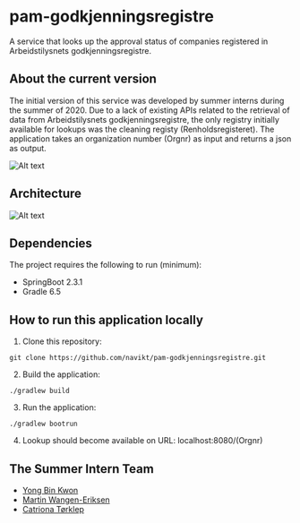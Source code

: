 # pam-godkjenningsregistre
A service that looks up the approval status of companies registered in Arbeidstilysnets godkjenningsregistre.

## About the current version
The initial version of this service was developed by summer interns during the summer of 2020. Due to a lack of existing APIs related to the retrieval of data from Arbeidstilysnets godkjenningsregistre, the only registry initially available for lookups was the cleaning registy (Renholdsregisteret). The application takes an organization number (Orgnr) as input and returns a json as output.

![Alt text](https://i.imgur.com/WYS0657.png "An example using a fake orgnr")

## Architecture

![Alt text](https://i.imgur.com/U9U7Rob.png "Architecture")

 
## Dependencies
The project requires the following to run (minimum):
- SpringBoot 2.3.1
- Gradle 6.5

## How to run this application locally
1. Clone this repository:
```
git clone https://github.com/navikt/pam-godkjenningsregistre.git
```
2. Build the application:
```
./gradlew build
```
3. Run the application:
```
./gradlew bootrun
```
4. Lookup should become available on URL: localhost:8080/(Orgnr)

## The Summer Intern Team
* [Yong Bin Kwon](https://github.com/yongbinkwon)
* [Martin Wangen-Eriksen](https://github.com/martinwe001)
* [Catriona Tørklep](https://github.com/catriont)
